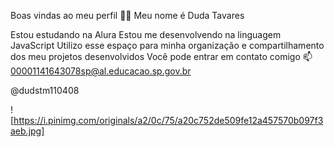 Boas vindas ao meu perfil 💙💙
Meu nome é Duda Tavares

Estou estudando na Alura
Estou me desenvolvendo na linguagem JavaScript
Utilizo esse espaço para minha organização e compartilhamento dos meu projetos desenvolvidos
Você pode entrar em contato comigo 📫
00001141643078sp@al.educacao.sp.gov.br

@dudstm110408

! [https://i.pinimg.com/originals/a2/0c/75/a20c752de509fe12a457570b097f3aeb.jpg]
